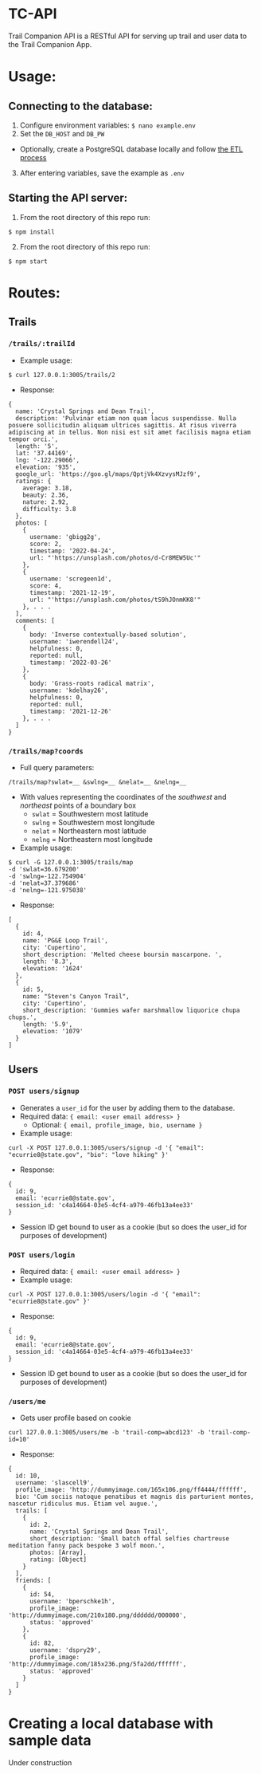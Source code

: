 # TC-API
Trail Companion API is a RESTful API for serving up trail and user data to the Trail Companion App.

# Usage:
## Connecting to the database:
1. Configure environment variables:
`$ nano example.env`
2. Set the `DB_HOST` and `DB_PW`
  - Optionally, create a PostgreSQL database locally and follow [the ETL process](#creating-a-local-database-with-sample-data)
3. After entering variables, save the example as `.env`

## Starting the API server:
1. From the root directory of this repo run:
```
$ npm install
```
2. From the root directory of this repo run:
```
$ npm start
```


# Routes:

## Trails

### `/trails/:trailId`
- Example usage:
```
$ curl 127.0.0.1:3005/trails/2
```
- Response:
```
{
  name: 'Crystal Springs and Dean Trail',
  description: 'Pulvinar etiam non quam lacus suspendisse. Nulla posuere sollicitudin aliquam ultrices sagittis. At risus viverra adipiscing at in tellus. Non nisi est sit amet facilisis magna etiam tempor orci.',
  length: '5',
  lat: '37.44169',
  lng: '-122.29066',
  elevation: '935',
  google_url: 'https://goo.gl/maps/QptjVk4XzvysMJzf9',
  ratings: {
    average: 3.18,
    beauty: 2.36,
    nature: 2.92,
    difficulty: 3.8
  },
  photos: [
    {
      username: 'gbigg2g',
      score: 2,
      timestamp: '2022-04-24',
      url: "'https://unsplash.com/photos/d-Cr8MEW5Uc'"
    },
    {
      username: 'scregeen1d',
      score: 4,
      timestamp: '2021-12-19',
      url: "'https://unsplash.com/photos/tS9hJOnmKK8'"
    }, . . .
  ],
  comments: [
    {
      body: 'Inverse contextually-based solution',
      username: 'iwerendell24',
      helpfulness: 0,
      reported: null,
      timestamp: '2022-03-26'
    },
    {
      body: 'Grass-roots radical matrix',
      username: 'kdelhay26',
      helpfulness: 0,
      reported: null,
      timestamp: '2021-12-26'
    }, . . .
  ]
}
```
### `/trails/map?coords`
- Full query parameters:
```
/trails/map?swlat=__ &swlng=__ &nelat=__ &nelng=__
```
  - With values representing the coordinates of the *southwest* and *northeast* points of a boundary box
    - `swlat` = Southwestern most latitude
    - `swlng` = Southwestern most longitude
    - `nelat` = Northeastern most latitude
    - `nelng` = Northeastern most longitude
- Example usage:
```
$ curl -G 127.0.0.1:3005/trails/map
-d 'swlat=36.679200'
-d 'swlng=-122.754904'
-d 'nelat=37.379686'
-d 'nelng=-121.975038'
```
- Response:
```
[
  {
    id: 4,
    name: 'PG&E Loop Trail',
    city: 'Cupertino',
    short_description: 'Melted cheese boursin mascarpone. ',
    length: '8.3',
    elevation: '1624'
  },
  {
    id: 5,
    name: "Steven's Canyon Trail",
    city: 'Cupertino',
    short_description: 'Gummies wafer marshmallow liquorice chupa chups.',
    length: '5.9',
    elevation: '1079'
  }
]
```

## Users

### `POST users/signup`
- Generates a `user_id` for the user by adding them to the database.
- Required data: `{ email: <user email address> }`
  - Optional: `{ email, profile_image, bio, username }`
- Example usage:
```
curl -X POST 127.0.0.1:3005/users/signup -d '{ "email": "ecurrie8@state.gov", "bio": "love hiking" }'
```
- Response:
```
{
  id: 9,
  email: 'ecurrie8@state.gov',
  session_id: 'c4a14664-03e5-4cf4-a979-46fb13a4ee33'
}
```
  - Session ID get bound to user as a cookie (but so does the user_id for purposes of development)


### `POST users/login`
- Required data: `{ email: <user email address> }`
- Example usage:
```
curl -X POST 127.0.0.1:3005/users/login -d '{ "email": "ecurrie8@state.gov" }'
```
- Response:
```
{
  id: 9,
  email: 'ecurrie8@state.gov',
  session_id: 'c4a14664-03e5-4cf4-a979-46fb13a4ee33'
}
```
  - Session ID get bound to user as a cookie (but so does the user_id for purposes of development)


### `/users/me`
- Gets user profile based on cookie
```
curl 127.0.0.1:3005/users/me -b 'trail-comp=abcd123' -b 'trail-comp-id=10'
```
- Response:
```
{
  id: 10,
  username: 'slascell9',
  profile_image: 'http://dummyimage.com/165x106.png/ff4444/ffffff',
  bio: 'Cum sociis natoque penatibus et magnis dis parturient montes, nascetur ridiculus mus. Etiam vel augue.',
  trails: [
    {
      id: 2,
      name: 'Crystal Springs and Dean Trail',
      short_description: 'Small batch offal selfies chartreuse meditation fanny pack bespoke 3 wolf moon.',
      photos: [Array],
      rating: [Object]
    }
  ],
  friends: [
    {
      id: 54,
      username: 'bperschke1h',
      profile_image: 'http://dummyimage.com/210x180.png/dddddd/000000',
      status: 'approved'
    },
    {
      id: 82,
      username: 'dspry29',
      profile_image: 'http://dummyimage.com/185x236.png/5fa2dd/ffffff',
      status: 'approved'
    }
  ]
}
```


# Creating a local database with sample data
Under construction
